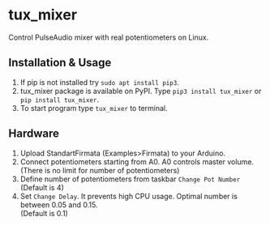 # tux_mixer
Control PulseAudio mixer with real potentiometers on Linux.

## Installation & Usage
1.  If pip is not installed try `sudo apt install pip3`. 
2. tux_mixer package is available on PyPI. Type `pip3 install tux_mixer` or 
`pip install tux_mixer`.
3. To start program type `tux_mixer` to terminal. 

## Hardware
1. Upload StandartFirmata (Examples>Firmata) to your Arduino.
2. Connect potentiometers starting from A0. A0 controls master volume.\
(There is no limit for number of potentiometers)
3. Define number of potentiometers from taskbar `Change Pot Number` (Default is 4)
4. Set `Change Delay`. It prevents high CPU usage. Optimal number is between 0.05 and 0.15.\
(Default is 0.1)
